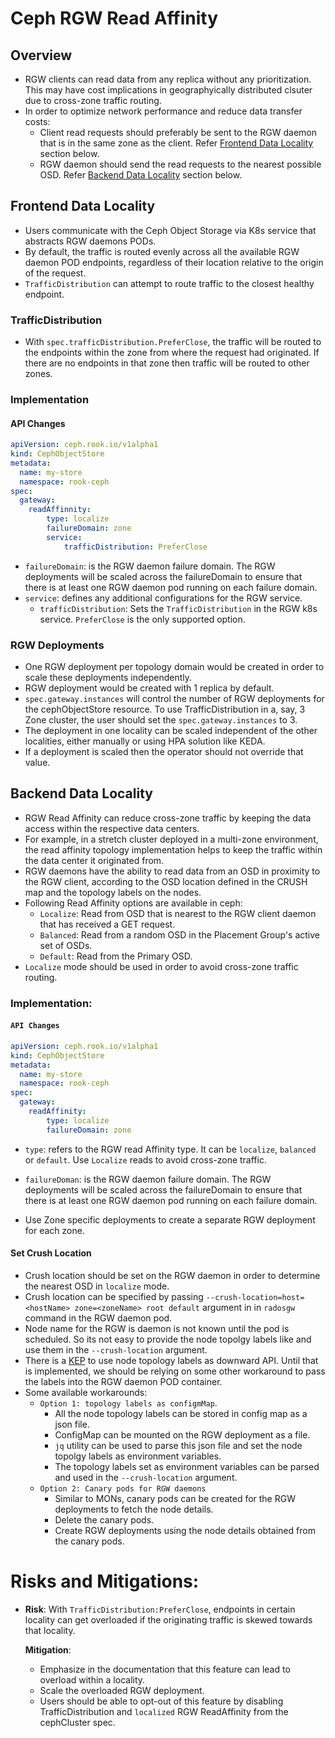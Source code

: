 # Ceph RGW Read Affinity


## Overview

- RGW clients can read data from any replica without any prioritization. This may have cost implications in geographyically distributed clsuter due to cross-zone traffic routing.
- In order to optimize network performance and reduce data transfer costs:
    - Client read requests should preferably be sent to the RGW daemon that is in the same zone as the client. Refer [Frontend Data Locality](/design/ceph/object/read-affinity.md/#frontend-data-locality) section below.
    - RGW daemon should send the read requests to the nearest possible OSD. Refer [Backend Data Locality](/design/ceph/object/read-affinity.md/#backend-data-locality) section below.


## Frontend Data Locality

- Users communicate with the Ceph Object Storage via K8s service that abstracts RGW daemons PODs.
- By default, the traffic is routed evenly across all the available RGW daemon POD endpoints, regardless of their location relative to the origin of the request.
- `TrafficDistribution` can attempt to route traffic to the closest healthy endpoint.

### TrafficDistribution

- With `spec.trafficDistribution.PreferClose`, the traffic will be routed to the endpoints within the zone from where the request had originated. If there are no endpoints in that zone then traffic will be routed to other zones.


### Implementation

#### API Changes

```yaml
apiVersion: ceph.rook.io/v1alpha1
kind: CephObjectStore
metadata:
  name: my-store
  namespace: rook-ceph
spec:
  gateway:
    readAffinnity:
        type: localize
        failureDomain: zone
        service:
            trafficDistribution: PreferClose
```

- `failureDomain`: is the RGW daemon failure domain. The RGW deployments will be scaled across the failureDomain to ensure that there is at least one RGW daemon pod running on each failure domain.
- `service`: defines any additional configurations for the RGW service.
    - `trafficDistribution`: Sets the `TrafficDistribution` in the RGW k8s service. `PreferClose` is the only supported option.

### RGW Deployments
- One RGW deployment per topology domain would be created in order to scale these deployments independently.
- RGW deployment would be created with 1 replica by default.
- `spec.gateway.instances` will control the number of RGW deployments for the cephObjectStore resource. To use TrafficDistribution in a, say, 3 Zone cluster, the user should set the `spec.gateway.instances` to 3.
- The deployment in one locality can be scaled independent of the other localities, either manually or using HPA solution like KEDA.
- If a deployment is scaled then the operator should not override that value.


## Backend Data Locality
- RGW Read Affinity can reduce cross-zone traffic by keeping the data access within the respective data centers.
- For example, in a stretch cluster deployed in a multi-zone environment, the read affinity topology implementation helps to keep the traffic within the data center it originated from.
- RGW daemons have the ability to read data from an OSD in proximity to the RGW client, according to the OSD location defined in the CRUSH map and the topology labels on the nodes.
- Following Read Affinity options are available in ceph:
    - `Localize`: Read from OSD that is nearest to the RGW client daemon that has received a GET request.
    - `Balanced`: Read from a random OSD in the Placement Group's active set of OSDs.
    - `Default`: Read from the Primary OSD.
- `Localize` mode should be used in order to avoid cross-zone traffic routing.

### Implementation:

####  `API Changes`
```yaml
apiVersion: ceph.rook.io/v1alpha1
kind: CephObjectStore
metadata:
  name: my-store
  namespace: rook-ceph
spec:
  gateway:
    readAffinity:
        type: localize
        failureDomain: zone
```

- `type`: refers to the RGW read Affinity type. It can be `localize`, `balanced` or `default`. Use `Localize` reads to avoid cross-zone traffic.
- `failureDoman`: is the RGW daemon failure domain. The RGW deployments will be scaled across the failureDomain to ensure that there is at least one RGW daemon pod running on each failure domain.

- Use Zone specific deployments to create a separate RGW deployment for each zone.

#### Set Crush Location
- Crush location should be set on the RGW daemon in order to determine the nearest OSD in `localize` mode.
- Crush location can be specified by passing  `--crush-location=host=<hostName> zone=<zoneName> root default` argument in in `radosgw` command in the RGW daemon pod.
- Node name for the RGW is daemon is not known until the pod is scheduled. So its not easy to provide the node topolgy labels like  and use them in the `--crush-location` argument.
- There is a [KEP](https://github.com/kubernetes/enhancements/blob/master/keps/sig-node/4742-node-topology-downward-api/README.md) to use node topology labels as downward API. Until that is implemented, we should be relying on some other workaround to pass the labels into the RGW daemon POD container.
- Some available workarounds:
    - `Option 1: topology labels as configmMap`.
        - All the node topology labels can be stored in config map as a json file.
        - ConfigMap can be mounted on the RGW deployment as a file.
        - `jq` utility can be used to parse this json file and set the node topolgy labels as environment variables.
        - The topology labels set as environment variables can be parsed and used in the `--crush-location` argument.
    - `Option 2: Canary pods for RGW daemons`
        - Similar to MONs, canary pods can be created for the RGW deployments to fetch the node details.
        - Delete the canary pods.
        - Create RGW deployments using the node details obtained from the canary pods.



# Risks and Mitigations:

- **Risk**: With `TrafficDistribution:PreferClose`, endpoints in certain locality can get overloaded if the originating traffic is skewed towards that locality.

  **Mitigation**:
    - Emphasize in the documentation that this feature can lead to overload within a locality.
    - Scale the overloaded RGW deployment.
    - Users should be able to opt-out of this feature by disabling TrafficDistribution and `localized` RGW ReadAffinity from the cephCluster spec.

